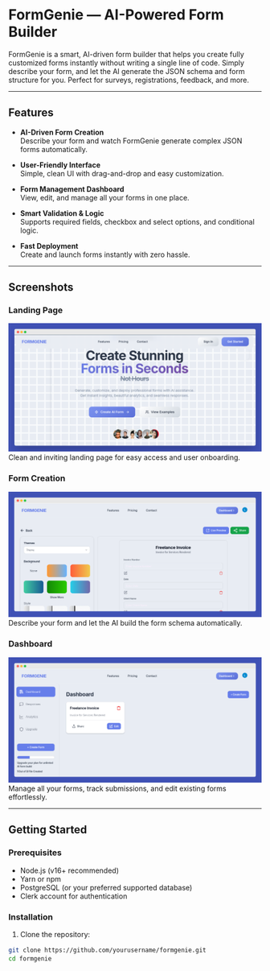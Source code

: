 # FormGenie — AI-Powered Form Builder

FormGenie is a smart, AI-driven form builder that helps you create fully customized forms instantly without writing a single line of code. Simply describe your form, and let the AI generate the JSON schema and form structure for you. Perfect for surveys, registrations, feedback, and more.

---

## Features

- **AI-Driven Form Creation**  
  Describe your form and watch FormGenie generate complex JSON forms automatically.

- **User-Friendly Interface**  
  Simple, clean UI with drag-and-drop and easy customization.

- **Form Management Dashboard**  
  View, edit, and manage all your forms in one place.

- **Smart Validation & Logic**  
  Supports required fields, checkbox and select options, and conditional logic.

- **Fast Deployment**  
  Create and launch forms instantly with zero hassle.

---

## Screenshots

### Landing Page  
![Landing Page](./landingpage.png)  
Clean and inviting landing page for easy access and user onboarding.

### Form Creation  
![Form Creation](./form.png)  
Describe your form and let the AI build the form schema automatically.

### Dashboard  
![Dashboard](./dashboard.png)  
Manage all your forms, track submissions, and edit existing forms effortlessly.

---

## Getting Started

### Prerequisites

- Node.js (v16+ recommended)
- Yarn or npm
- PostgreSQL (or your preferred supported database)
- Clerk account for authentication

### Installation

1. Clone the repository:

```bash
git clone https://github.com/yourusername/formgenie.git
cd formgenie
